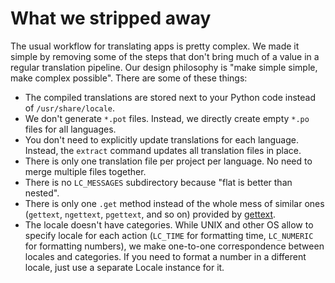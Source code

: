 # What we stripped away

The usual workflow for translating apps is pretty complex. We made it simple by removing some of the steps that don't bring much of a value in a regular translation pipeline. Our design philosophy is "make simple simple, make complex possible". There are some of these things:

+ The compiled translations are stored next to your Python code instead of `/usr/share/locale`.
+ We don't generate `*.pot` files. Instead, we directly create empty `*.po` files for all languages.
+ You don't need to explicitly update translations for each language. Instead, the `extract` command updates all translation files in place.
+ There is only one translation file per project per language. No need to merge multiple files together.
+ There is no `LC_MESSAGES` subdirectory because "flat is better than nested".
+ There is only one `.get` method instead of the whole mess of similar ones (`gettext`, `ngettext`, `pgettext`, and so on) provided by [gettext](https://docs.python.org/3/library/gettext.html).
+ The locale doesn't have categories. While UNIX and other OS allow to specify locale for each action (`LC_TIME` for formatting time, `LC_NUMERIC` for formatting numbers), we make one-to-one correspondence between locales and categories. If you need to format a number in a different locale, just use a separate Locale instance for it.
